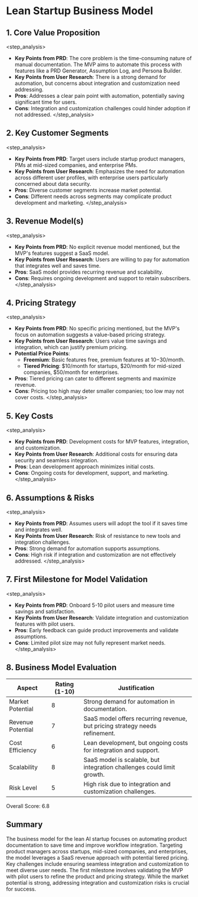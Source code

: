 # Lean Startup Business Model

## 1. Core Value Proposition

<step_analysis>
- **Key Points from PRD**: The core problem is the time-consuming nature of manual documentation. The MVP aims to automate this process with features like a PRD Generator, Assumption Log, and Persona Builder.
- **Key Points from User Research**: There is a strong demand for automation, but concerns about integration and customization need addressing.
- **Pros**: Addresses a clear pain point with automation, potentially saving significant time for users.
- **Cons**: Integration and customization challenges could hinder adoption if not addressed.
</step_analysis>

## 2. Key Customer Segments

<step_analysis>
- **Key Points from PRD**: Target users include startup product managers, PMs at mid-sized companies, and enterprise PMs.
- **Key Points from User Research**: Emphasizes the need for automation across different user profiles, with enterprise users particularly concerned about data security.
- **Pros**: Diverse customer segments increase market potential.
- **Cons**: Different needs across segments may complicate product development and marketing.
</step_analysis>

## 3. Revenue Model(s)

<step_analysis>
- **Key Points from PRD**: No explicit revenue model mentioned, but the MVP's features suggest a SaaS model.
- **Key Points from User Research**: Users are willing to pay for automation that integrates well and saves time.
- **Pros**: SaaS model provides recurring revenue and scalability.
- **Cons**: Requires ongoing development and support to retain subscribers.
</step_analysis>

## 4. Pricing Strategy

<step_analysis>
- **Key Points from PRD**: No specific pricing mentioned, but the MVP's focus on automation suggests a value-based pricing strategy.
- **Key Points from User Research**: Users value time savings and integration, which can justify premium pricing.
- **Potential Price Points**: 
  - **Freemium**: Basic features free, premium features at $10-$30/month.
  - **Tiered Pricing**: $10/month for startups, $20/month for mid-sized companies, $50/month for enterprises.
- **Pros**: Tiered pricing can cater to different segments and maximize revenue.
- **Cons**: Pricing too high may deter smaller companies; too low may not cover costs.
</step_analysis>

## 5. Key Costs

<step_analysis>
- **Key Points from PRD**: Development costs for MVP features, integration, and customization.
- **Key Points from User Research**: Additional costs for ensuring data security and seamless integration.
- **Pros**: Lean development approach minimizes initial costs.
- **Cons**: Ongoing costs for development, support, and marketing.
</step_analysis>

## 6. Assumptions & Risks

<step_analysis>
- **Key Points from PRD**: Assumes users will adopt the tool if it saves time and integrates well.
- **Key Points from User Research**: Risk of resistance to new tools and integration challenges.
- **Pros**: Strong demand for automation supports assumptions.
- **Cons**: High risk if integration and customization are not effectively addressed.
</step_analysis>

## 7. First Milestone for Model Validation

<step_analysis>
- **Key Points from PRD**: Onboard 5-10 pilot users and measure time savings and satisfaction.
- **Key Points from User Research**: Validate integration and customization features with pilot users.
- **Pros**: Early feedback can guide product improvements and validate assumptions.
- **Cons**: Limited pilot size may not fully represent market needs.
</step_analysis>

## 8. Business Model Evaluation

| Aspect | Rating (1-10) | Justification |
|--------|---------------|---------------|
| Market Potential | 8 | Strong demand for automation in documentation. |
| Revenue Potential | 7 | SaaS model offers recurring revenue, but pricing strategy needs refinement. |
| Cost Efficiency | 6 | Lean development, but ongoing costs for integration and support. |
| Scalability | 8 | SaaS model is scalable, but integration challenges could limit growth. |
| Risk Level | 5 | High risk due to integration and customization challenges. |

Overall Score: 6.8

## Summary

The business model for the lean AI startup focuses on automating product documentation to save time and improve workflow integration. Targeting product managers across startups, mid-sized companies, and enterprises, the model leverages a SaaS revenue approach with potential tiered pricing. Key challenges include ensuring seamless integration and customization to meet diverse user needs. The first milestone involves validating the MVP with pilot users to refine the product and pricing strategy. While the market potential is strong, addressing integration and customization risks is crucial for success.